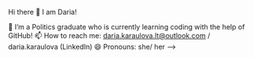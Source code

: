  Hi there 👋
 I am Daria! 

🌱 I’m a Politics graduate who is currently learning coding with the help of GitHub! 
📫 How to reach me: daria.karaulova.lt@outlook.com / daria.karaulova (LinkedIn)
😄 Pronouns: she/ her
-->
